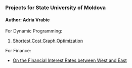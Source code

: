 ### Projects for State University of Moldova

#### Author: Adria Vrabie

For Dynamic Programming:
1. [Shortest Cost Graph Optimization ](http://nbviewer.ipython.org/github/moldovean/usm/blob/master/Dynamic/Graphs.ipynb "Lab 2")

For Finance:
* [On the Financial Interest Rates between West and East](http://nbviewer.ipython.org/github/moldovean/usm/blob/master/Finance/Lab1.ipynb "Lab 1")
